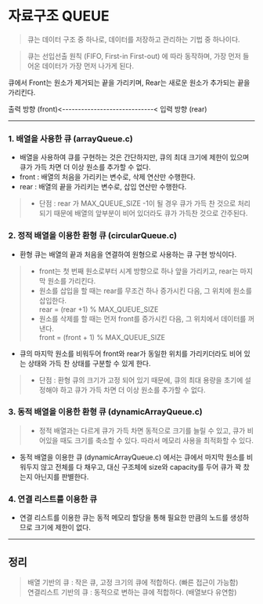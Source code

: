 # 자료구조 QUEUE
> 큐는 데이터 구조 중 하나로, 데이터를 저장하고 관리하는 기법 중 하나이다. 

> 큐는 선입선출 원칙 (FIFO, First-in First-out) 에 따라 동작하며, 가장 먼저 들어온 데이터가 가장 먼저 나가게 된다.

큐에서 Front는 원소가 제거되는 끝을 가리키며, Rear는 새로운 원소가 추가되는 끝을 가리킨다. 

출력 방향 (front)<-----------------------------< 입력 방향 (rear)

* * * 
### 1. 배열을 사용한 큐 (arrayQueue.c)
* 배열을 사용하여 큐를 구현하는 것은 간단하지만, 큐의 최대 크기에 제한이 있으며 큐가 가득 차면 더 이상 원소를 추가할 수 없다. 
* front : 배열의 처음을 가리키는 변수로, 삭제 연산만 수행한다. 
* rear : 배열의 끝을 가리키는 변수로, 삽입 연산만 수행한다. 
> * 단점 : rear 가 MAX_QUEUE_SIZE -1이 될 경우 큐가 가득 찬 것으로 처리되기 때문에 배열의 앞부분이 비어 있더라도 큐가 가득찬 것으로 간주된다. 


### 2. 정적 배열을 이용한 환형 큐 (circularQueue.c)
* 환형 큐는 배열의 끝과 처음을 연결하여 원형으로 사용하는 큐 구현 방식이다.
> * front는 첫 번째 원소로부터 시계 방향으로 하나 앞을 가리키고, rear는 마지막 원소를 가리킨다.
> *  원소를 삽입을 할 때는 rear를 무조건 하나 증가시킨 다음, 그 위치에 원소를 삽입한다. <br>
rear = (rear +1) % MAX_QUEUE_SIZE
> * 원소를 삭제를 할 때는 먼저 front를 증가시킨 다음, 그 위치에서 데이터를 꺼낸다. <br> 
front = (front + 1) % MAX_QUEUE_SIZE
* 큐의 마지막 원소를 비워두어 front와 rear가 동일한 위치를 가리키더라도 비어 있는 상태와 가득 찬 상태를 구분할 수 있게 한다. 
> * 단점 : 환형 큐의 크기가 고정 되어 있기 때문에, 큐의 최대 용량을 초기에 설정해야 하고 큐가 가득 차면 더 이상 원소를 추가할 수 없다. 

### 3. 동적 배열을 이용한 환형 큐 (dynamicArrayQueue.c)
> * 정적 배열과는 다르게 큐가 가득 차면 동적으로 크기를 늘릴 수 있고, 큐가 비어있을 때도 크기를 축소할 수 있다. 따라서 메모리 사용을 최적화할 수 있다. 

* 동적 배열을 이용한 큐 (dynamicArrayQueue.c) 에서는 큐에서 마지막 원소를 비워두지 않고 전체를 다 채우고, 대신 구조체에 size와 capacity를 두어 큐가 꽉 찼는지 아닌지를 판별한다. 

### 4. 연결 리스트를 이용한 큐
* 연결 리스트를 이용한 큐는 동적 메모리 할당을 통해 필요한 만큼의 노드를 생성하므로 크기에 제한이 없다. 



<hr>


## 정리
> 배열 기반의 큐 : 작은 큐, 고정 크기의 큐에 적합하다. (빠른 접근이 가능함) <br> 연결리스트 기반의 큐 : 동적으로 변하는 큐에 적합하다. (배열보다 유연함)
